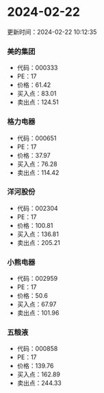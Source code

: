# 2024-02-22 
 更新时间：2024-02-22 10:12:35 

### 美的集团
* 代码：000333
* PE：17
* 价格：61.42
* 买入点：83.01
* 卖出点：124.51

### 格力电器
* 代码：000651
* PE：17
* 价格：37.97
* 买入点：76.28
* 卖出点：114.42

### 洋河股份
* 代码：002304
* PE：17
* 价格：100.81
* 买入点：136.81
* 卖出点：205.21

### 小熊电器
* 代码：002959
* PE：17
* 价格：50.6
* 买入点：67.97
* 卖出点：101.96

### 五粮液
* 代码：000858
* PE：17
* 价格：139.76
* 买入点：162.89
* 卖出点：244.33
